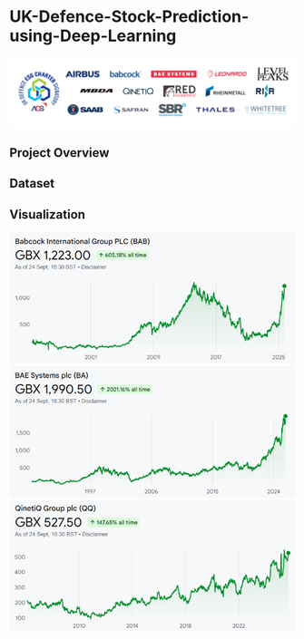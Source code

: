 # UK-Defence-Stock-Prediction-using-Deep-Learning
![Dashboard](https://github.com/ShaikhBorhanUddin/UK-Defence-Stock-Prediction-using-Machine-Learning/blob/main/Images/uk_defence.png?raw=true) 
## Project Overview 
## Dataset 
## Visualization 
![Dashboard](https://github.com/ShaikhBorhanUddin/UK-Defence-Stock-Prediction-using-Machine-Learning/blob/main/Images/babcock.png?raw=true) 
![Dashboard](https://github.com/ShaikhBorhanUddin/UK-Defence-Stock-Prediction-using-Machine-Learning/blob/main/Images/BAE.png?raw=true) 
![Dashboard](https://github.com/ShaikhBorhanUddin/UK-Defence-Stock-Prediction-using-Machine-Learning/blob/main/Images/QinetiQ.png?raw=true)


